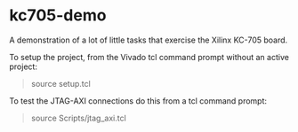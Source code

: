# kc705-demo
A demonstration of a lot of little tasks that exercise the Xilinx KC-705 board.

To setup the project, from the Vivado tcl command prompt without an active project:
 > source setup.tcl

To test the JTAG-AXI connections do this from a tcl command prompt:
 > source Scripts/jtag_axi.tcl
